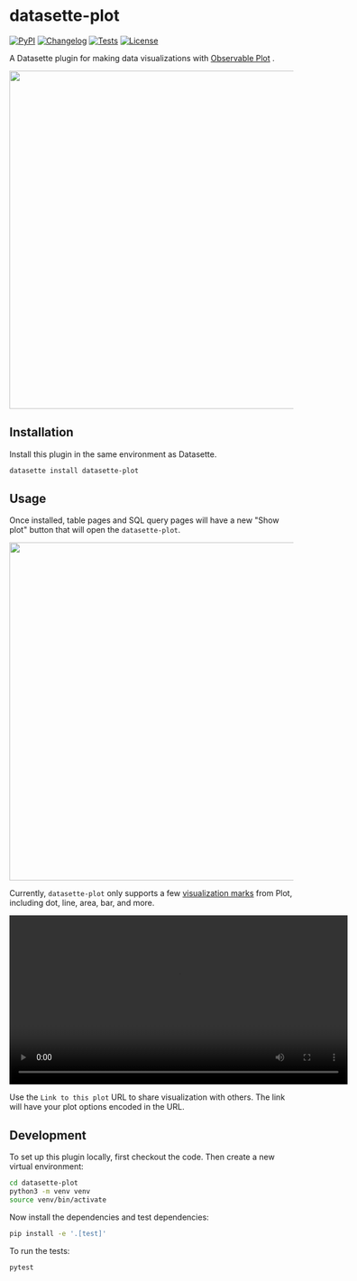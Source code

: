 # datasette-plot

[![PyPI](https://img.shields.io/pypi/v/datasette-plot.svg)](https://pypi.org/project/datasette-plot/)
[![Changelog](https://img.shields.io/github/v/release/datasette/datasette-plot?include_prereleases&label=changelog)](https://github.com/datasette/datasette-plot/releases)
[![Tests](https://github.com/datasette/datasette-plot/workflows/Test/badge.svg)](https://github.com/datasette/datasette-plot/actions?query=workflow%3ATest)
[![License](https://img.shields.io/badge/license-Apache%202.0-blue.svg)](https://github.com/datasette/datasette-plot/blob/main/LICENSE)

A Datasette plugin for making data visualizations with [Observable Plot](https://observablehq.com/plot/) .

<img width="600px" src="https://datasette-cloud-assets.s3.amazonaws.com/blog/2023/datasette-plot/hero.jpeg"/>

## Installation

Install this plugin in the same environment as Datasette.

```bash
datasette install datasette-plot
```

## Usage

Once installed, table pages and SQL query pages will have a new "Show plot" button that will open the `datasette-plot`.

<img width="600px" src="https://datasette-cloud-assets.s3.amazonaws.com/blog/2023/datasette-plot/table-2.jpeg"/>

Currently, `datasette-plot` only supports a few [visualization marks](https://observablehq.com/plot/features/marks) from Plot, including dot, line, area, bar, and more.

<video width=600 controls autoplay src="https://datasette-cloud-assets.s3.amazonaws.com/blog/2023/datasette-plot/dsc-plot-02.mp4" type="video/mp4" style="display: block; margin: 0 auto" >
</video>

Use the `Link to this plot` URL to share visualization with others. The link will have your plot options encoded in the URL.

## Development

To set up this plugin locally, first checkout the code. Then create a new virtual environment:

```bash
cd datasette-plot
python3 -m venv venv
source venv/bin/activate
```

Now install the dependencies and test dependencies:

```bash
pip install -e '.[test]'
```

To run the tests:

```bash
pytest
```
